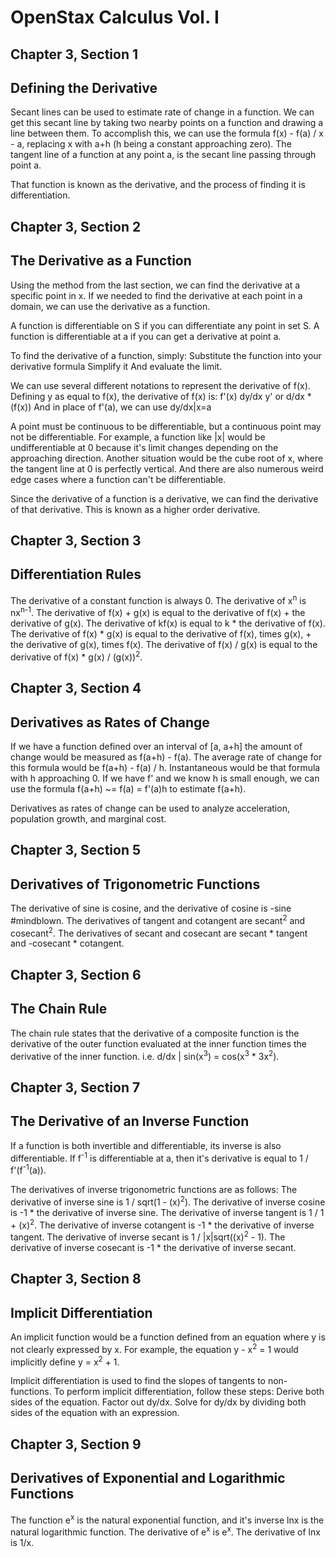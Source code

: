 # OpenStax Calculus Vol. I

## Chapter 3, Section 1
## Defining the Derivative

Secant lines can be used to estimate rate of change in a function. 
We can get this secant line by taking two nearby points on a function and drawing a line between them.
To accomplish this, we can use the formula
f(x) - f(a) / x - a, replacing x with a+h (h being a constant approaching zero).
The tangent line of a function at any point a, is the secant line passing through point a.

That function is known as the derivative, and the process of finding it is differentiation.

## Chapter 3, Section 2
## The Derivative as a Function

Using the method from the last section, we can find the derivative at a specific point in x.
If we needed to find the derivative at each point in a domain, we can use the derivative as a function.

A function is differentiable on S if you can differentiate any point in set S.
A function is differentiable at a if you can get a derivative at point a.

To find the derivative of a function, simply:
Substitute the function into your derivative formula
Simplify it
And evaluate the limit.

We can use several different notations to represent the derivative of f(x).
Defining y as equal to f(x), the derivative of f(x) is:
f'(x)
dy/dx
y'
or d/dx * (f(x))
And in place of f'(a), we can use
dy/dx|x=a

A point must be continuous to be differentiable, but a continuous point may not be differentiable.
For example, a function like |x| would be undifferentiable at 0 because it's limit changes depending on the approaching direction.
Another situation would be the cube root of x, where the tangent line at 0 is perfectly vertical.
And there are also numerous weird edge cases where a function can't be differentiable.

Since the derivative of a function is a derivative, we can find the derivative of that derivative.
This is known as a higher order derivative.

## Chapter 3, Section 3
## Differentiation Rules

The derivative of a constant function is always 0.
The derivative of x<sup>n</sup> is nx<sup>n-1</sup>.
The derivative of f(x) + g(x) is equal to the derivative of f(x) + the derivative of g(x).
The derivative of kf(x) is equal to k * the derivative of f(x).
The derivative of f(x) * g(x) is equal to the derivative of f(x), times g(x), + the derivative of g(x), times f(x).
The derivative of f(x) / g(x) is equal to the derivative of f(x) * g(x) / (g(x))<sup>2</sup>.

## Chapter 3, Section 4
## Derivatives as Rates of Change

If we have a function defined over an interval of [a, a+h] the amount of change would be measured as f(a+h) - f(a).
The average rate of change for this formula would be f(a+h) - f(a) / h. Instantaneous would be that formula with h approaching 0.
If we have f' and we know h is small enough, we can use the formula f(a+h) ~= f(a) = f'(a)h to estimate f(a+h).

Derivatives as rates of change can be used to analyze acceleration, population growth, and marginal cost.

## Chapter 3, Section 5
## Derivatives of Trigonometric Functions

The derivative of sine is cosine, and the derivative of cosine is -sine #mindblown.
The derivatives of tangent and cotangent are secant<sup>2</sup> and cosecant<sup>2</sup>.
The derivatives of secant and cosecant are secant * tangent and -cosecant * cotangent.

## Chapter 3, Section 6
## The Chain Rule

The chain rule states that the derivative of a composite function is the derivative of the outer function
evaluated at the inner function times the derivative of the inner function.
i.e. d/dx | sin(x<sup>3</sup>) = cos(x<sup>3</sup> * 3x<sup>2</sup>).

## Chapter 3, Section 7
## The Derivative of an Inverse Function

If a function is both invertible and differentiable, its inverse is also differentiable.
If f<sup>-1</sup> is differentiable at a, then it's derivative is equal to 1 / f'(f<sup>-1</sup>(a)).

The derivatives of inverse trigonometric functions are as follows:
The derivative of inverse sine is 1 / sqrt(1 - (x)<sup>2</sup>).
The derivative of inverse cosine is -1 * the derivative of inverse sine.
The derivative of inverse tangent is 1 / 1 + (x)<sup>2</sup>.
The derivative of inverse cotangent is -1 * the derivative of inverse tangent.
The derivative of inverse secant is 1 / |x|sqrt((x)<sup>2</sup> - 1).
The derivative of inverse cosecant is -1 * the derivative of inverse secant.

## Chapter 3, Section 8
## Implicit Differentiation

An implicit function would be a function defined from an equation where y is not clearly expressed by x.
For example, the equation y - x<sup>2</sup> = 1 would implicitly define y = x<sup>2</sup> + 1.

Implicit differentiation is used to find the slopes of tangents to non-functions.
To perform implicit differentiation, follow these steps:
Derive both sides of the equation.
Factor out dy/dx.
Solve for dy/dx by dividing both sides of the equation with an expression.

## Chapter 3, Section 9
## Derivatives of Exponential and Logarithmic Functions

The function e<sup>x</sup> is the natural exponential function, and it's inverse lnx is the natural logarithmic function.
The derivative of e<sup>x</sup> is e<sup>x</sup>.
The derivative of lnx is 1/x.
